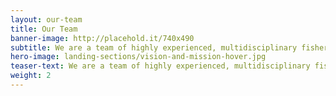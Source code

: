 ```yaml
---
layout: our-team 
title: Our Team
banner-image: http://placehold.it/740x490
subtitle: We are a team of highly experienced, multidisciplinary fishery management and regional experts, fishers and conservationists with unparalleled fishery, management, and community expertise spanning the entire North Pacific.
hero-image: landing-sections/vision-and-mission-hover.jpg
teaser-text: We are a team of highly experienced, multidisciplinary fishery management and regional experts, fishers and conservationists with unparalleled fishery, management, and community expertise spanning the entire North Pacific.
weight: 2
---
```

